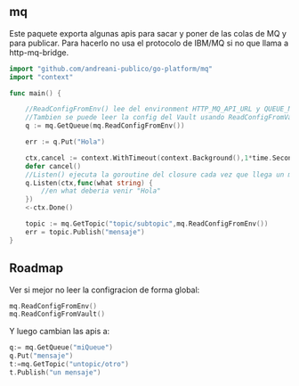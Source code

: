 ## mq


Este paquete exporta algunas apis para sacar y poner de las colas de MQ y para publicar. Para hacerlo no usa el protocolo de IBM/MQ si no que llama a http-mq-bridge.

```go
import "github.com/andreani-publico/go-platform/mq"
import "context"

func main() {

    //ReadConfigFromEnv() lee del environment HTTP_MQ_API_URL y QUEUE_NAME
    //Tambien se puede leer la config del Vault usando ReadConfigFromVault().
    q := mq.GetQueue(mq.ReadConfigFromEnv()) 

    err := q.Put("Hola")

    ctx,cancel := context.WithTimeout(context.Background(),1*time.Second)
    defer cancel()
    //Listen() ejecuta la goroutine del closure cada vez que llega un mensaje hasta que el contexto (ctx) se cancele.
    q.Listen(ctx,func(what string) {
        //en what deberia venir "Hola"
    })
    <-ctx.Done()

    topic := mq.GetTopic("topic/subtopic",mq.ReadConfigFromEnv())
    err = topic.Publish("mensaje")
}

```

## Roadmap
Ver si mejor no leer la configracion de forma global:
```go
mq.ReadConfigFromEnv()
mq.ReadConfigFromVault()
```
Y luego cambian las apis a:
```go
q:= mq.GetQueue("miQueue")
q.Put("mensaje")
t:=mq.GetTopic("untopic/otro")
t.Publish("un mensaje")
```